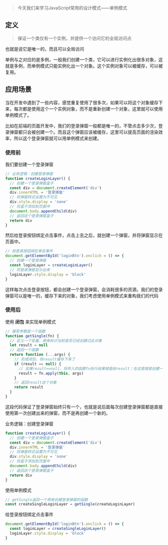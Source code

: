 
> 今天我们来学习JavaScript常用的设计模式——单例模式

## 定义

> 保证一个类仅有一个实例，并提供一个访问它的全局访问点

也就是说它是唯一的，而且可以全局访问

单例与之对应的是多例，一般我们创建一个类，它可以进行实例化出很多对象，这就是多例，而单例模式只能实例化出一个对象。这个实例对象可以被缓存，可以被复用。


## 应用场景

当在开发中遇到了一些内容，感觉重复使用了很多次，如果可以将这个对象缓存下来，每次都是使用这个一个实例对象，而不是重新创建一个对象，这里就可以使用单例模式了。

比如在前端的页面开发中，我们的登录弹窗一般都是唯一的，不管点击多少次，登录弹窗都只会被创建一个。而且这个弹窗应该被缓存，这里可以提高页面的渲染效率，所以这个登录弹窗就可以用单例模式来创建。



### 使用前

我们要创建一个登录弹窗

```js
// 业务逻辑：创建登录弹窗
function createLoginLayer() {
  // 创建一个登录弹窗盒子
  const div = document.createElement('div')
  div.innerHTML = '登录弹窗'
  // 将弹窗样式设置为不可见
  div.style.display = 'none'
  // 将盒子添加到页面中
  document.body.appendChild(div)
  // 返回这个登录弹窗盒子
  return div
}
```

然后给登录按钮绑定点击事件，点击上去之后，就创建一个弹窗，并将弹窗显示在页面中。

```js
// 给登录按钮绑定单击事件
document.getElementById('loginBtn').onclick = () => {
  // 创建一个登录弹窗
  const loginLayer = createLoginLayer()
  // 将登录弹窗显示出来
  loginLayer.style.display = 'block'
}
```

这样每次点击登录按钮，都会创建一个登录弹窗，会消耗很多的资源。我们的登录弹窗可以是唯一的，缓存下来的对象，我们考虑使用单例模式来重构我们的代码


### 使用后

使用 **闭包** 来实现单例模式

```js
// 接受参数是一个函数
function getSingle(fn) {
  // 定义一个变量，用来标识当前是否已经创建过此对象
  let result = null
  // 返回一个函数
  return function (...args) {
    // 形成闭包，将result缓存下来了
    if (result == null) {
      // 如果result==null，将传入的函数fn执行结果赋值给result；在这里就是创建一个登录弹窗盒子
      result = fn.apply(this, args)
    }
    // 返回result这个对象
    return result
  }
}
```


这段代码保证了登录弹窗始终只有一个，也就是说后面每次创建登录弹窗都是直接使用第一次创建出来的弹窗，而不是再创建一个新的。


业务逻辑：创建登录弹窗

```js
function createLoginLayer() {
  // 创建一个登录弹窗盒子
  const div = document.createElement('div')
  div.innerHTML = '登录弹窗'
  // 将弹窗样式设置为不可见
  div.style.display = 'none'
  // 将盒子添加到页面中
  document.body.appendChild(div)
  // 返回这个登录弹窗盒子
  return div
}
```

使用单例模式

```js
// getSingle返回一个用来创建登录弹窗的函数
const createSingleLoginLayer = getSingle(createLoginLayer)
```

给登录按钮绑定点击事件
```js
document.getElementById('loginBtn').onclick = () => {
  const loginLayer = createSingleLoginLayer()
  loginLayer.style.display = 'block'
}
```


